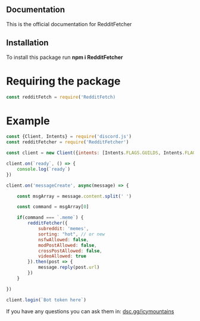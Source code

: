 ## Documentation

This is the official documentation for RedditFetcher

## Installation

To install this package run **npm i RedditFetcher**

# Requiring the package

```js
const redditFetch = require('RedditFetch)
```

# Example

```js
const {Client, Intents} = require('discord.js')
const redditFetcher = require('RedditFetcher')

const client = new Client({intents: [Intents.FLAGS.GUILDS, Intents.FLAGS.GUILD_MESSAGES]})

client.on(`ready`, () => {
    console.log(`ready`)
})

client.on('messageCreate', async(message) => {

    const msgArray = message.content.split(' ')

    const command = msgArray[0]

    if(command === `.meme`) {
        redditFetcher({
            subreddit: 'memes',
            sorting: "hot", // or new
            nsfwAllowed: false,
            modPostAllowed: false,
            crossPostAllowed: false,
            videoAllowed: true
        }).then(post => {
            message.reply(post.url)
        })
    }

})

client.login(`Bot token here`)
```

If you have any questions you can ask them in: [dsc.gg/icymountains](https://dsc.gg/icymountains)
